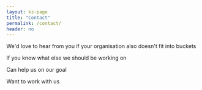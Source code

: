 ```yaml
---
layout: kz-page
title: "Contact"
permalink: /contact/
header: no
---
```


We'd love to hear from you if your organisation also doesn't fit into buckets

If you know what else we should be working on

Can help us on our goal

Want to work with us
